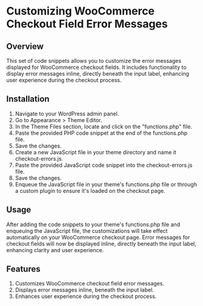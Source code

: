# Customizing WooCommerce Checkout Field Error Messages

## Overview

This set of code snippets allows you to customize the error messages displayed for WooCommerce checkout fields. It includes functionality to display error messages inline, directly beneath the input label, enhancing user experience during the checkout process.

## Installation

1. Navigate to your WordPress admin panel.
2. Go to Appearance > Theme Editor.
3. In the Theme Files section, locate and click on the "functions.php" file.
4. Paste the provided PHP code snippet at the end of the functions.php file.
5. Save the changes.
6. Create a new JavaScript file in your theme directory and name it checkout-errors.js.
7. Paste the provided JavaScript code snippet into the checkout-errors.js file.
8. Save the changes.
9. Enqueue the JavaScript file in your theme's functions.php file or through a custom plugin to ensure it's loaded on the checkout page.

## Usage

After adding the code snippets to your theme's functions.php file and enqueuing the JavaScript file, the customizations will take effect automatically on your WooCommerce checkout page. Error messages for checkout fields will now be displayed inline, directly beneath the input label, enhancing clarity and user experience.

## Features

1. Customizes WooCommerce checkout field error messages.
2. Displays error messages inline, beneath the input label.
3. Enhances user experience during the checkout process.
